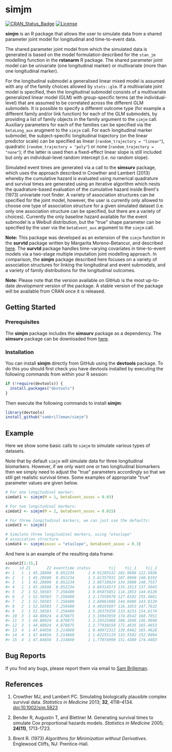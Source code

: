 
<!-- README.md is generated from README.Rmd. Please edit that file -->
simjm
=====

[![CRAN\_Status\_Badge](http://www.r-pkg.org/badges/version/simjm)](http://www.r-pkg.org/pkg/simjm) [![License](https://img.shields.io/badge/License-GPL%20%28%3E=%203%29-brightgreen.svg)](http://www.gnu.org/licenses/gpl-3.0.html)

**simjm** is an R package that allows the user to simulate data from a shared parameter joint model for longitudinal and time-to-event data.

The shared parameter joint model from which the simulated data is generated is based on the model formulation described for the `stan_jm` modelling function in the **rstanarm** R package. The shared parameter joint model can be univariate (one longitudinal marker) or multivariate (more than one longitudinal marker).

For the longitudinal submodel a generalised linear mixed model is assumed with any of the family choices allowed by `stats::glm`. If a multivariate joint model is specified, then the longitudinal submodel consists of a multivariate generalized linear model (GLM) with group-specific terms (at the individual-level) that are assumed to be correlated across the different GLM submodels. It is possible to specify a different outcome type (for example a different family and/or link function) for each of the GLM submodels, by providing a list of family objects in the family argument to the `simjm` call. Auxiliary parameters for each of the families can be specified via the `betaLong_aux` arugment to the `simjm` call. For each longitudinal marker submodel, the subject-specific longitudinal trajectory (on the linear predictor scale) can be specified as linear (`random_trajectory = "linear"`), quadratic (`random_trajectory = "poly"`) or none (`random_trajectory = "none"`); if the latter is used then a fixed-effect linear slope is still included but only an individual-level random intercept (i.e. no random slope).

Simulated event times are generated via a call to the **simsurv** package, which uses the approach described in Crowther and Lambert (2013) whereby the cumulative hazard is evaluated using numerical quadrature and survival times are generated using an iterative algorithm which nests the quadrature-based evaluation of the cumulative hazard inside Brent's (1973) univariate root finder. A variety of association structures can be specified for the joint model, however, the user is currently only allowed to choose one type of association structure for a given simulated dataset (i.e. only one association structure can be specified, but there are a variety of choices). Currently the only baseline hazard available for the event submodel is a Weibull distribution, but the "true" shape parameter can be specified by the user via the `betaEvent_aux` argument to the `simjm` call.

**Note:** This package was developed as an extension of the `simjm` function in the **survtd** package written by Margarita Moreno-Betancur, and described [here](https://github.com/moreno-betancur/survtd). The **survtd** package handles time-varying covariates in time-to-event models via a two-stage multiple imputation joint modelling approach. In comparison, the **simjm** package described here focuses on a variety of association structures for linking the longitudinal and event submodels, and a variety of family distributions for the longitudinal outcomes.

**Note:** Please note that the version available on GitHub is the most up-to-date *development* version of the package. A stable version of the package will be available from CRAN once it is released.

Getting Started
---------------

### Prerequisites

The **simjm** package includes the **simsurv** package as a dependency. The **simsurv** package can be downloaded from [here](https://github.com/sambrilleman/simsurv).

### Installation

You can install **simjm** directly from GitHub using the **devtools** package. To do this you should first check you have devtools installed by executing the following commands from within your R session:

``` r
if (!require(devtools)) {
  install.packages("devtools")
}
```

Then execute the following commands to install **simjm**:

``` r
library(devtools)
install_github("sambrilleman/simjm")
```

Example
-------

Here we show some basic calls to `simjm` to simulate various types of datasets.

Note that by default `simjm` will simulate data for three longitudinal biomarkers. However, if we only want one or two longitudinal biomarkers then we simply need to adjust the "true" parameters accordingly so that we still get realistic survival times. Some examples of appropriate "true" parameter values are given below.

``` r
# For one longitudinal marker:
simdat1 <- simjm(M = 1, betaEvent_assoc = 0.03)

# For two longitudinal markers:
simdat2 <- simjm(M = 2, betaEvent_assoc = 0.015)

# For three longitudinal markers, we can just use the defaults:
simdat3 <- simjm()

# Simulate three longitudinal markers, using "etaslope"
# association structure
simdat4 <- simjm(assoc = "etaslope", betaEvent_assoc = 0.3)
```

And here is an example of the resulting data frame:

``` r
simdat2[1:15,]
#>    id Z1       Z2 eventtime status        tij    Yij_1    Yij_2
#> 1   1  1 45.28698  8.052234      1 0.91105532 101.9608 122.5036
#> 2   1  1 45.28698  8.052234      1 3.61357931 107.0960 140.8192
#> 3   1  1 45.28698  8.052234      1 3.86710624 134.5808 140.7557
#> 4   1  1 45.28698  8.052234      1 4.89314573 135.1913 137.5043
#> 5   2  1 52.58583  7.258480      1 0.05075851 114.1853 144.0126
#> 6   2  1 52.58583  7.258480      1 2.17559970 127.8102 155.4861
#> 7   2  1 52.58583  7.258480      1 3.68861886 144.0486 143.8129
#> 8   2  1 52.58583  7.258480      1 4.40193697 116.1053 147.7632
#> 9   2  1 52.58583  7.258480      1 5.26379356 133.4231 154.8174
#> 10  3  1 44.88024  4.878875      1 3.16943950 174.8542 168.7051
#> 11  3  1 44.88024  4.878875      1 3.29525868 168.1846 146.9048
#> 12  3  1 44.88024  4.878875      1 3.77938550 171.4635 165.4653
#> 13  4  1 47.84656  3.214860      1 0.40972313 139.0482 165.4628
#> 14  4  1 47.84656  3.214860      1 1.02255119 132.5502 152.9094
#> 15  4  1 47.84656  3.214860      1 1.77074990 151.4380 174.4483
```

Bug Reports
-----------

If you find any bugs, please report them via email to [Sam Brilleman](mailto:sam.brilleman@monash.edu).

References
----------

1.  Crowther MJ, and Lambert PC. Simulating biologically plausible complex survival data. *Statistics in Medicine* 2013; **32**, 4118–4134. <doi:10.1002/sim.5823>

2.  Bender R, Augustin T, and Blettner M. Generating survival times to simulate Cox proportional hazards models. *Statistics in Medicine* 2005; **24(11)**, 1713-1723.

3.  Brent R. (1973) *Algorithms for Minimization without Derivatives*. Englewood Cliffs, NJ: Prentice-Hall.
